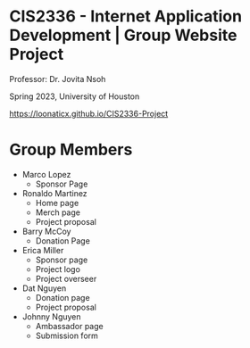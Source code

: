 # CIS2336 - Internet Application Development | Group Website Project
Professor: Dr. Jovita Nsoh

Spring 2023, University of Houston

https://loonaticx.github.io/CIS2336-Project

# Group Members
- Marco Lopez
  - Sponsor Page 
- Ronaldo Martinez
  - Home page
  - Merch page
  - Project proposal
- Barry McCoy
  - Donation Page
- Erica Miller
  - Sponsor page
  - Project logo
  - Project overseer
- Dat Nguyen
  - Donation page
  - Project proposal
- Johnny Nguyen
  - Ambassador page
  - Submission form
  


